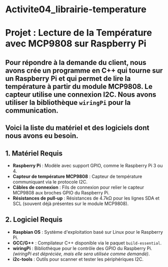 # Activite04_librairie-temperature

# Projet : Lecture de la Température avec MCP9808 sur Raspberry Pi

Pour répondre à la demande du client, nous avons crée un programme en C++ qui tourne sur un Raspberry Pi et qui permet de lire la température à partir du module MCP9808. Le capteur utilise une connexion I2C. Nous avons utiliser la bibliothèque `wiringPi` pour la communication.
-
## Voici la liste du matériel et des logiciels dont nous avons eu besoin.

## 1. Matériel Requis

- **Raspberry Pi** : Modèle avec support GPIO, comme le Raspberry Pi 3 ou 4.
- **Capteur de température MCP9808** : Capteur de température communiquant via le protocole I2C.
- **Câbles de connexion** : Fils de connexion pour relier le capteur MCP9808 aux broches GPIO du Raspberry Pi.
- **Résistances de pull-up** : Résistances de 4.7kΩ pour les lignes SDA et SCL (souvent déjà présentes sur le module MCP9808).

## 2. Logiciel Requis

- **Raspbian OS** : Système d'exploitation basé sur Linux pour le Raspberry Pi.
- **GCC/G++** : Compilateur C++ disponible via le paquet `build-essential`.
- **wiringPi** : Bibliothèque pour le contrôle des GPIO du Raspberry Pi. *(wiringPi est dépréciée, mais elle sera utilisée comme demandé)*.
- **i2c-tools** : Outils pour scanner et tester les périphériques I2C.


